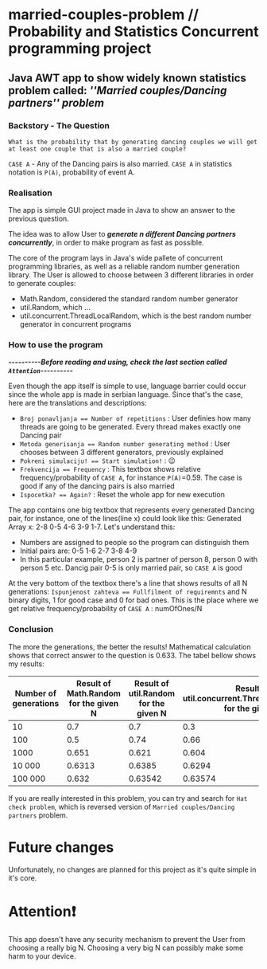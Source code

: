# married-couples-problem // Probability and Statistics Concurrent programming project

## **Java AWT app to show widely known statistics problem called: ***''Married couples/Dancing partners'' problem*****

### Backstory - The Question

``What is the probability that by generating dancing couples we will get at least one couple that is also a married couple?``

`CASE A` - Any of the Dancing pairs is also married. `CASE A` in statistics notation is `P(A)`, probability of event A.

### Realisation

The app is simple GUI project made in Java to show an answer to the previous question.

The idea was to allow User to ***generate n different Dancing partners concurrently***, in order to make program as fast as possible.

The core of the program lays in Java's wide pallete of concurrent programming libraries, as well as a reliable random number generation library. The User is allowed to choose between 3 different libraries in order to generate couples:
- Math.Random, considered the standard random number generator
- util.Random, which ...
- util.concurrent.ThreadLocalRandom, which is the best random number generator in concurrent programs

### How to use the program

***----------Before reading and using, check the last section called `Attention`----------***

Even though the app itself is simple to use, language barrier could occur since the whole app is made in serbian language. Since that's the case, here are the translations and descriptions:
- `Broj ponavljanja == Number of repetitions` : User definies how many threads are going to be generated. Every thread makes exactly one Dancing pair
- `Metoda generisanja == Random number generating method` : User chooses between 3 different generators, previously explained
- `Pokreni simulaciju! == Start simulation!` : :wink:
- `Frekvencija == Frequency` : This textbox shows relative frequency/probability of `CASE A`, for instance `P(A)`=0.59. The case is good if any of the dancing pairs is also married
- `Ispocetka? == Again?` : Reset the whole app for new execution

The app contains one big textbox that represents every generated Dancing pair, for instance, one of the lines(line x) could look like this: Generated Array x: 2-8 0-5 4-6 3-9 1-7. Let's understand this:
- Numbers are assigned to people so the program can distinguish them
- Initial pairs are: 0-5 1-6 2-7 3-8 4-9
- In this particular example, person 2 is partner of person 8, person 0 with person 5 etc. Dancig pair 0-5 is only married pair, so `CASE A` is good

At the very bottom of the textbox there's a line that shows results of all N generations: `Ispunjenost zahteva == Fullfilment of requiremnts` and N binary digits, 1 for good case and 0 for bad ones. This is the place where we get relative frequency/probability of `CASE A` : numOfOnes/N

### Conclusion

The more the generations, the better the results! Mathematical calculation shows that correct answer to the question is 0.633. The tabel bellow shows my results:

| Number of generations | Result of Math.Random for the given N | Result of util.Random for the given N | Result of util.concurrent.ThreadLocalRandom for the given N |
| --- | --- | --- | --- |
| 10 | 0.7 | 0.7 | 0.3 |
| 100 | 0.5 | 0.74 | 0.66 |
| 1000 | 0.651 | 0.621 | 0.604 |
| 10 000 | 0.6313 | 0.6385 | 0.6294 |
| 100 000 | 0.632 | 0.63542 | 0.63574 |

If you are really interested in this problem, you can try and search for `Hat check problem`, which is reversed version of `Married couples/Dancing partners` problem.

# Future changes

Unfortunately, no changes are planned for this project as it's quite simple in it's core.

# Attention:exclamation:

This app doesn't have any security mechanism to prevent the User from choosing a really big N. Choosing a very big N can possibly make some harm to your device.
